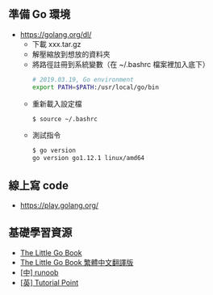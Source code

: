 ## 準備 Go 環境
- https://golang.org/dl/
  - 下載 xxx.tar.gz
  - 解壓縮放到想放的資料夾
  - 將路徑註冊到系統變數（在 ~/.bashrc 檔案裡加入底下）
    ```bash
    # 2019.03.19, Go environment
    export PATH=$PATH:/usr/local/go/bin
    ```
  - 重新載入設定檔
    ```bash
    $ source ~/.bashrc
    ```
  - 測試指令
    ```bash
    $ go version
    go version go1.12.1 linux/amd64
    ```


## 線上寫 code
- https://play.golang.org/

## 基礎學習資源
- [The Little Go Book](https://www.openmymind.net/The-Little-Go-Book/) 
- [The Little Go Book 繁體中文翻譯版](https://kevingo.github.io/the-little-go-book/)
- [[中] runoob](http://www.runoob.com/go/go-tutorial.html)
- [[英] Tutorial Point](https://www.tutorialspoint.com/go/index.htm)

